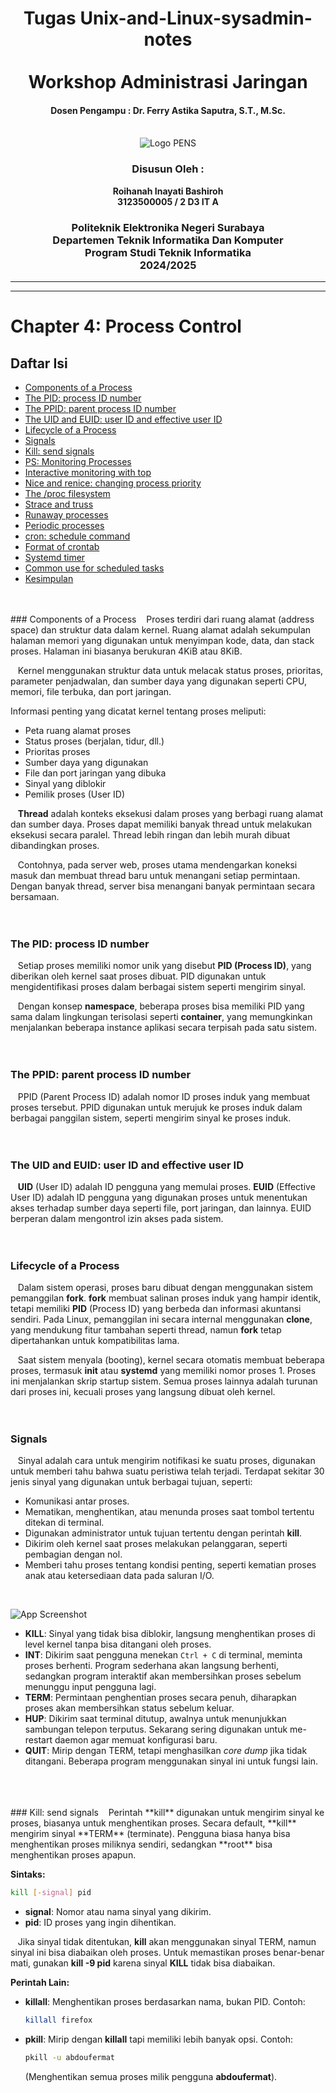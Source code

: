<div align="center">
    <h1 style="text-align: center;font-weight: bold">Tugas Unix-and-Linux-sysadmin-notes<br><br>
    Workshop Administrasi Jaringan</h1>
    <h4 style="text-align: center;">Dosen Pengampu : Dr. Ferry Astika Saputra, S.T., M.Sc.</h4>
</div>
<br />
<div align="center">
    <img src="Assets/Logo_PENS.png" alt="Logo PENS">
    <h3 style="text-align: center;">Disusun Oleh : </h3>
    <p style="text-align: center;">
        <strong>Roihanah Inayati Bashiroh</strong><br>
        <strong>3123500005 / 2 D3 IT A</strong><br>
    </p>

<h3>Politeknik Elektronika Negeri Surabaya<br>Departemen Teknik
Informatika Dan Komputer<br>Program Studi Teknik Informatika<br>2024/2025</h3>
    <hr>
    <hr>
</div>

# Chapter 4: Process Control


## Daftar Isi

- [Components of a Process](#components-of-a-process)
- [The PID: process ID number](#the-pid-process-id-number)
- [The PPID: parent process ID number](#the-ppid-parent-process-id-number)
- [The UID and EUID: user ID and effective user ID](#the-uid-and-euid-user-id-and-effective-user-id)
- [Lifecycle of a Process](#lifecycle-of-a-process)
- [Signals](#signals)
- [Kill: send signals](#kill-send-signals)
- [PS: Monitoring Processes](#ps-monitoring-processes)
- [Interactive monitoring with top](#interactive-monitoring-with-top)
- [Nice and renice: changing process priority](#nice-and-renice-changing-process-priority)
- [The /proc filesystem](#the-proc-filesystem)
- [Strace and truss](#strace-and-truss)
- [Runaway processes](#runaway-processes)
- [Periodic processes](#periodic-processes)
- [cron: schedule command](#cron-schedule-command)
- [Format of crontab](#format-of-crontab)
- [Systemd timer](#systemd-timer)
- [Common use for scheduled tasks](#common-use-for-scheduled-tasks)
- [Kesimpulan](#kesimpulan)
<br>
<br>
### Components of a Process
&nbsp;&nbsp; Proses terdiri dari ruang alamat (address space) dan struktur data dalam kernel. Ruang alamat adalah sekumpulan halaman memori yang digunakan untuk menyimpan kode, data, dan stack proses. Halaman ini biasanya berukuran 4KiB atau 8KiB.

&nbsp;&nbsp; Kernel menggunakan struktur data untuk melacak status proses, prioritas, parameter penjadwalan, dan sumber daya yang digunakan seperti CPU, memori, file terbuka, dan port jaringan.

Informasi penting yang dicatat kernel tentang proses meliputi:

- Peta ruang alamat proses
- Status proses (berjalan, tidur, dll.)
- Prioritas proses
- Sumber daya yang digunakan
- File dan port jaringan yang dibuka
- Sinyal yang diblokir
- Pemilik proses (User ID)

&nbsp;&nbsp; **Thread** adalah konteks eksekusi dalam proses yang berbagi ruang alamat dan sumber daya. Proses dapat memiliki banyak thread untuk melakukan eksekusi secara paralel. Thread lebih ringan dan lebih murah dibuat dibandingkan proses.

&nbsp;&nbsp; Contohnya, pada server web, proses utama mendengarkan koneksi masuk dan membuat thread baru untuk menangani setiap permintaan. Dengan banyak thread, server bisa menangani banyak permintaan secara bersamaan.
<br>
<br>
<br>
### The PID: process ID number
&nbsp;&nbsp; Setiap proses memiliki nomor unik yang disebut **PID (Process ID)**, yang diberikan oleh kernel saat proses dibuat. PID digunakan untuk mengidentifikasi proses dalam berbagai sistem seperti mengirim sinyal.  

&nbsp;&nbsp; Dengan konsep **namespace**, beberapa proses bisa memiliki PID yang sama dalam lingkungan terisolasi seperti **container**, yang memungkinkan menjalankan beberapa instance aplikasi secara terpisah pada satu sistem.
<br>
<br>
<br>
### The PPID: parent process ID number
&nbsp;&nbsp; PPID (Parent Process ID) adalah nomor ID proses induk yang membuat proses tersebut. PPID digunakan untuk merujuk ke proses induk dalam berbagai panggilan sistem, seperti mengirim sinyal ke proses induk.
<br>
<br>
<br>
### The UID and EUID: user ID and effective user ID
&nbsp;&nbsp; **UID** (User ID) adalah ID pengguna yang memulai proses. **EUID** (Effective User ID) adalah ID pengguna yang digunakan proses untuk menentukan akses terhadap sumber daya seperti file, port jaringan, dan lainnya. EUID berperan dalam mengontrol izin akses pada sistem.
<br>
<br>
<br>
### Lifecycle of a Process
&nbsp;&nbsp; Dalam sistem operasi, proses baru dibuat dengan menggunakan sistem pemanggilan **fork**. **fork** membuat salinan proses induk yang hampir identik, tetapi memiliki **PID** (Process ID) yang berbeda dan informasi akuntansi sendiri. Pada Linux, pemanggilan ini secara internal menggunakan **clone**, yang mendukung fitur tambahan seperti thread, namun **fork** tetap dipertahankan untuk kompatibilitas lama.  

&nbsp;&nbsp; Saat sistem menyala (booting), kernel secara otomatis membuat beberapa proses, termasuk **init** atau **systemd** yang memiliki nomor proses 1. Proses ini menjalankan skrip startup sistem. Semua proses lainnya adalah turunan dari proses ini, kecuali proses yang langsung dibuat oleh kernel.
<br>
<br>
<br>
### Signals
&nbsp;&nbsp; Sinyal adalah cara untuk mengirim notifikasi ke suatu proses, digunakan untuk memberi tahu bahwa suatu peristiwa telah terjadi. Terdapat sekitar 30 jenis sinyal yang digunakan untuk berbagai tujuan, seperti:  

- Komunikasi antar proses.  
- Mematikan, menghentikan, atau menunda proses saat tombol tertentu ditekan di terminal.  
- Digunakan administrator untuk tujuan tertentu dengan perintah **kill**.  
- Dikirim oleh kernel saat proses melakukan pelanggaran, seperti pembagian dengan nol.  
- Memberi tahu proses tentang kondisi penting, seperti kematian proses anak atau ketersediaan data pada saluran I/O.
<br>

![App Screenshot](Assets/no1.png)<br>
- **KILL**: Sinyal yang tidak bisa diblokir, langsung menghentikan proses di level kernel tanpa bisa ditangani oleh proses.
- **INT**: Dikirim saat pengguna menekan `Ctrl + C` di terminal, meminta proses berhenti. Program sederhana akan langsung berhenti, sedangkan program interaktif akan membersihkan proses sebelum menunggu input pengguna lagi.
- **TERM**: Permintaan penghentian proses secara penuh, diharapkan proses akan membersihkan status sebelum keluar.
- **HUP**: Dikirim saat terminal ditutup, awalnya untuk menunjukkan sambungan telepon terputus. Sekarang sering digunakan untuk me-restart daemon agar memuat konfigurasi baru.
- **QUIT**: Mirip dengan TERM, tetapi menghasilkan *core dump* jika tidak ditangani. Beberapa program menggunakan sinyal ini untuk fungsi lain.
<br>
<br>
<br>
### Kill: send signals
&nbsp;&nbsp; Perintah **kill** digunakan untuk mengirim sinyal ke proses, biasanya untuk menghentikan proses. Secara default, **kill** mengirim sinyal **TERM** (terminate). Pengguna biasa hanya bisa menghentikan proses miliknya sendiri, sedangkan **root** bisa menghentikan proses apapun.

**Sintaks:**
```bash
kill [-signal] pid
```
- **signal**: Nomor atau nama sinyal yang dikirim.
- **pid**: ID proses yang ingin dihentikan.

&nbsp;&nbsp; Jika sinyal tidak ditentukan, **kill** akan menggunakan sinyal TERM, namun sinyal ini bisa diabaikan oleh proses. Untuk memastikan proses benar-benar mati, gunakan **kill -9 pid** karena sinyal **KILL** tidak bisa diabaikan.

**Perintah Lain:**
- **killall**: Menghentikan proses berdasarkan nama, bukan PID. Contoh:
  
  ```bash
  killall firefox
  ```

- **pkill**: Mirip dengan **killall** tapi memiliki lebih banyak opsi. Contoh:
  
  ```bash
  pkill -u abdoufermat
  ```
  (Menghentikan semua proses milik pengguna **abdoufermat**).